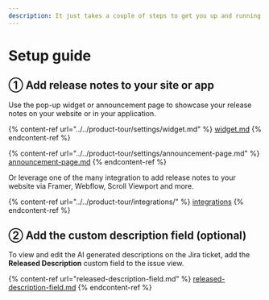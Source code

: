 ```yaml
---
description: It just takes a couple of steps to get you up and running
---
```


# Setup guide

## ① Add release notes to your site or app

Use the pop-up widget or announcement page to showcase your release notes on your website or in your application.&#x20;

{% content-ref url="../../product-tour/settings/widget.md" %}
[widget.md](../../product-tour/settings/widget.md)
{% endcontent-ref %}

{% content-ref url="../../product-tour/settings/announcement-page.md" %}
[announcement-page.md](../../product-tour/settings/announcement-page.md)
{% endcontent-ref %}

Or leverage one of the many integration to add release notes to your website via Framer, Webflow, Scroll Viewport and more.&#x20;

{% content-ref url="../../product-tour/integrations/" %}
[integrations](../../product-tour/integrations/)
{% endcontent-ref %}



## ② Add the custom description field (optional)

To view and edit the AI generated descriptions on the Jira ticket, add the **Released Description** custom field to the issue view.

{% content-ref url="released-description-field.md" %}
[released-description-field.md](released-description-field.md)
{% endcontent-ref %}
